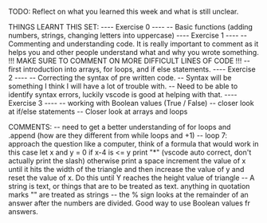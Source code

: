 TODO: Reflect on what you learned this week and what is still unclear.

THINGS LEARNT THIS SET:
---- Exercise 0 ----
-- Basic functions (adding numbers, strings, changing letters into uppercase)
---- Exercise 1 ----
-- Commenting and understanding code. It is really important to comment as it helps you and other people understand what and why you wrote something. !!! MAKE SURE TO COMMENT ON MORE DIFFICULT LINES OF CODE !!!
-- first introduction into arrays, for loops, and if else statements.
---- Exercise 2 ----
-- Correcting the syntax of pre written code.
-- Syntax will be something I think I will have a lot of trouble with.
-- Need to be able to identify syntax errors, luckily vscode is good at helping with that.
---- Exercise 3 ----
-- working with Boolean values (True / False)
-- closer look at if/else statements
-- Closer look at arrays and loops

COMMENTS:
-- need to get a better understanding of for loops and .append (how are they different from while loops and +1)
-- loop 7: approach the question like a computer, think of a formula that would work
in this case
let x and y = 0
if x-4 is <= y
print "\*" (vscode auto correct, don't actually print the slash)
otherwise print a space
increment the value of x until it hits the width of the triangle
and then increase the value of y and reset the value of x. Do this until Y reaches the height value of triangle
-- A string is text, or things that are to be treated as text. anything in quotation marks "" are treated as strings
-- the % sign looks at the remainder of an answer after the numbers are divided. Good way to use Boolean values fr answers.
